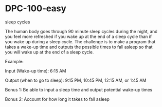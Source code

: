 # DPC-100-easy
sleep cycles

The human body goes through 90 minute sleep cycles during the night, and you feel more refreshed if you wake up at the end of a sleep cycle than if you wake up during a sleep cycle. The challenge is to make a program that takes a wake-up time and outputs the possible times to fall asleep so that you will wake up at the end of a sleep cycle.

Example:

Input (Wake-up time): 6:15 AM

Output (when to go to sleep): 9:15 PM, 10:45 PM, 12:15 AM, or 1:45 AM

Bonus 1: Be able to input a sleep time and output potential wake-up times

Bonus 2: Account for how long it takes to fall asleep

